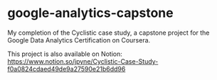 # google-analytics-capstone
My completion of the Cyclistic case study, a capstone project for the Google Data Analytics Certification on Coursera.

This project is also available on Notion:
https://www.notion.so/jpyne/Cyclistic-Case-Study-f0a0824cdaed49de9a27590e21b6dd96
